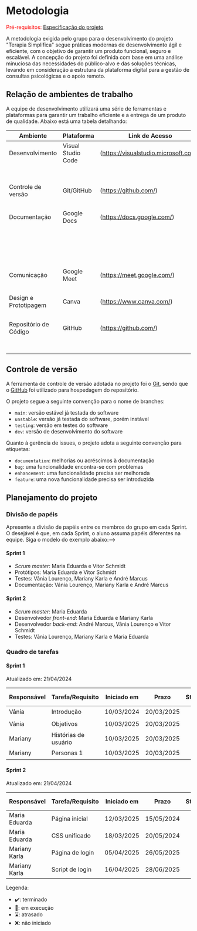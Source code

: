
# Metodologia

<!--Descreva aqui uma metodologia de trabalho do grupo para abordar o problema. Inclui definições sobre os ambientes de trabalho utilizados pela equipe para desenvolver o projeto. Isso abrange a relação dos ambientes utilizados, a estrutura para a gestão do código-fonte, além da definição do processo e das ferramentas por meio dos quais a equipe se organiza (gestão de equipes).-->

<span style="color:red">Pré-requisitos: <a href="02-Especificacao.md"> Especificação do projeto</a></span>

A metodologia exigida pelo grupo para o desenvolvimento do projeto "Terapia Simplifica" segue práticas modernas de desenvolvimento ágil e eficiente, com o objetivo de garantir um produto funcional, seguro e escalável. A concepção do projeto foi definida com base em uma análise minuciosa das necessidades do público-alvo e das soluções técnicas, levando em consideração a estrutura da plataforma digital para a gestão de consultas psicológicas e o apoio remoto.

## Relação de ambientes de trabalho
<!--Os artefatos do projeto são desenvolvidos a partir de diversas plataformas. A relação dos ambientes com seus respectivos propósitos deverá ser apresentada em uma tabela que especifique e detalhe Ambiente, Plataforma e Link de Acesso. Defina também os ambientes e frameworks que serão utilizados no desenvolvimento de aplicações móveis.-->

A equipe de desenvolvimento utilizará uma série de ferramentas e plataformas para garantir um trabalho eficiente e a entrega de um produto de qualidade. Abaixo está uma tabela detalhando:  

| Ambiente                 | Plataforma             | Link de Acesso        | Propósito                         |
| ------------------------ | ---------------------- | --------------------- | --------------------------------- | 
| Desenvolvimento          | Visual Studio Code     |(https://visualstudio.microsoft.com/)| Desenvolvimento do código-fonte e |
|                          |                        |                       | criação de protótipos.            | 
| Controle de versão       | Git/GitHub             |(https://github.com/)  | Registre todas as alterações      |
|                          |                        |                       | feitas no código.                 | 
| Documentação             | Google Docs            |(https://docs.google.com/)| Registro e organização das        |
|                          |                        |                       | informações do projeto.           |    
|                          |                        |                       | Comunicação entre os membros da   |
| Comunicação              | Google Meet            |(https://meet.google.com/)| equipe, reuniões online e         |
|                          |                        |                       | videoconferências.                |
| Design e Prototipagem	   | Canva                  |(https://www.canva.com/)| Criação de interfaces e           |
|                          |                        |                       | protótipos visuais.               |
| Repositório de Código    | GitHub                 |(https://github.com/) | Armazenamento e controle de       |
|                          |                        |                       | versão do código-fonte.           |


## Controle de versão

A ferramenta de controle de versão adotada no projeto foi o [Git](https://git-scm.com/), sendo que o [GitHub](https://github.com) foi utilizado para hospedagem do repositório.

O projeto segue a seguinte convenção para o nome de branches:

- `main`: versão estável já testada do software
- `unstable`: versão já testada do software, porém instável
- `testing`: versão em testes do software
- `dev`: versão de desenvolvimento do software

Quanto à gerência de issues, o projeto adota a seguinte convenção para etiquetas:

- `documentation`: melhorias ou acréscimos à documentação
- `bug`: uma funcionalidade encontra-se com problemas
- `enhancement`: uma funcionalidade precisa ser melhorada
- `feature`: uma nova funcionalidade precisa ser introduzida

<!-- Discuta como a configuração do projeto foi feita na ferramenta de versionamento escolhida. Exponha como a gestão de tags, merges, commits e branches é realizada. Discuta também como a gestão de issues foi feita.

> **Links úteis**:
> - [Tutorial GitHub](https://guides.github.com/activities/hello-world/)
> - [Git e GitHub](https://www.youtube.com/playlist?list=PLHz_AreHm4dm7ZULPAmadvNhH6vk9oNZA)
> - [Comparando fluxos de trabalho](https://www.atlassian.com/br/git/tutorials/comparing-workflows)
> - [Understanding the GitHub flow](https://guides.github.com/introduction/flow/)
> - [The gitflow workflow - in less than 5 mins](https://www.youtube.com/watch?v=1SXpE08hvGs) -->

## Planejamento do projeto

###  Divisão de papéis

<!--> Apresente a divisão de papéis entre os membros do grupo em cada Sprint. O desejável é que, em cada Sprint, o aluno assuma papéis diferentes na equipe. Siga o modelo do exemplo abaixo:-->

#### Sprint 1
- _Scrum master_: Maria Eduarda e Vitor Schmidt
- Protótipos: Maria Eduarda e Vitor Schmidt
- Testes:  Vânia Lourenço, Mariany Karla e André Marcus
- Documentação: Vânia Lourenço, Mariany Karla e André Marcus 

#### Sprint 2
- _Scrum master_: Maria Eduarda
- Desenvolvedor _front-end_: Maria Eduarda e Mariany Karla 
- Desenvolvedor _back-end_: André Marcus, Vânia Lourenço e Vitor Schmidt
- Testes: Vânia Lourenço, Mariany Karla e Maria Eduarda

###  Quadro de tarefas

<!-- > Apresente a divisão de tarefas entre os membros do grupo e o acompanhamento da execução, conforme o exemplo abaixo.-->

#### Sprint 1

Atualizado em: 21/04/2024

| Responsável   | Tarefa/Requisito | Iniciado em    | Prazo      | Status | Terminado em    |
| :----         |    :----         |      :----:    | :----:     | :----: | :----:          |
| Vânia         | Introdução | 10/03/2024     | 20/03/2025 | ✔️    | 20/03/2025      |
| Vânia        | Objetivos    | 10/03/2025     | 20/03/2025 | ✔️    |   20/03/2025    |
| Mariany       | Histórias de usuário  | 10/03/2025     | 20/03/2025 | ✔️     | 20/03/2025  |
| Mariany       | Personas 1  |    10/03/2025        | 20/03/2025 | ✔️    | 20/03/2025      |

#### Sprint 2

Atualizado em: 21/04/2024

| Responsável   | Tarefa/Requisito | Iniciado em    | Prazo      | Status | Terminado em    |
| :----         |    :----         |      :----:    | :----:     | :----: | :----:          |
| Maria Eduarda | Página inicial   | 12/03/2025     | 15/05/2024 | ✔️     | 05/02/2024      |
| Maria Eduarda | CSS unificado    | 18/03/2025     | 20/05/2024 | ✔️     | 20/05/2024      |
| Mariany Karla | Página de login  | 05/04/2025     | 26/05/2025 | ✔️     | 26/05/2025      |
| Mariany Karla | Script de login  | 16/04/2025     | 28/06/2025 | ✔️     | 28/06/2025      |


Legenda:
- ✔️: terminado
- 📝: em execução
- ⌛: atrasado
- ❌: não iniciado


<!-- > **Links úteis**:
> - [11 passos essenciais para implantar Scrum no seu projeto](https://mindmaster.com.br/scrum-11-passos/)
> - [Scrum em 9 minutos](https://www.youtube.com/watch?v=XfvQWnRgxG0)
> - [Os papéis do Scrum e a verdade sobre cargos nessa técnica](https://www.atlassian.com/br/agile/scrum/roles)

### Processo

Coloque informações sobre detalhes da implementação do Scrum seguido pelo grupo. O grupo deverá fazer uso do recurso de gerenciamento de projeto oferecido pelo GitHub, que permite acompanhar o andamento do projeto, a execução das tarefas e o status de desenvolvimento da solução.
 
> **Links úteis**:
> - [Planejamento e gestão ágil de projetos](https://pucminas.instructure.com/courses/87878/pages/unidade-2-tema-2-utilizacao-de-ferramentas-para-controle-de-versoes-de-software)
> - [Sobre quadros de projeto](https://docs.github.com/pt/issues/organizing-your-work-with-project-boards/managing-project-boards/about-project-boards)
> - [Project management, made simple](https://github.com/features/project-management/)
> - [Como criar backlogs no GitHub](https://www.youtube.com/watch?v=RXEy6CFu9Hk)
> - [Tutorial slack](https://slack.com/intl/en-br/)

### Ferramentas

Liste todas as ferramentas que foram empregadas no projeto, justificando a escolha delas, sempre que possível.

Exemplo: os artefatos do projeto são desenvolvidos a partir de diversas plataformas e a relação dos ambientes com seu respectivo propósito é apresentada na tabela que se segue.

| Ambiente                            | Plataforma                         | Link de acesso                         |
|-------------------------------------|------------------------------------|----------------------------------------|
| Repositório de código fonte         | GitHub                             | http://....                            |
| Documentos do projeto               | GitHub                             | http://....                            |
| Projeto de interface                | Figma                              | http://....                            |
| Gerenciamento do projeto            | GitHub Projects                    | http://....                            |
| Hospedagem                          | Vercel                             | http://....                            | -->
 

